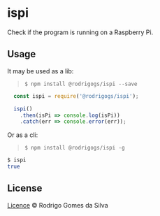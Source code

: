 # ispi

Check if the program is running on a Raspberry Pi.

## Usage
It may be used as a lib:
> `$ npm install @rodrigogs/ispi --save`
```javascript
  const ispi = require('@rodrigogs/ispi');

  ispi()
    .then(isPi => console.log(isPi))
    .catch(err => console.error(err));
```

Or as a cli:
> `$ npm install @rodrigogs/ispi -g`
```bash
$ ispi
true
```

## License
[Licence](https://github.com/rodrigogs/ispi/blob/master/LICENSE) © Rodrigo Gomes da Silva
